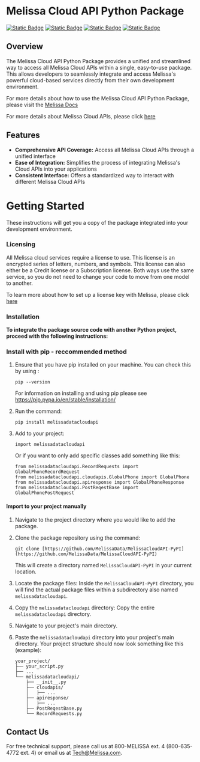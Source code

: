 # Melissa Cloud API Python Package

[![Static Badge](https://img.shields.io/badge/pypi-v3.13.130-blue)](https://pypi.org/project/melissadatacloudapi/) [![Static Badge](https://img.shields.io/badge/documentation-docs-33aaff)](https://docs.melissa.com/cloud-api/cloud-api/cloud-api-packages-installation-guide.html#pip-installation-python) [![Static Badge](https://img.shields.io/badge/source_code-github-orange)](https://github.com/MelissaData/MelissaCloudAPI-PyPI) [![Static Badge](https://img.shields.io/badge/sample_code-github-75ff7e)](https://github.com/MelissaData/MelissaCloudAPI-Python3)



## Overview

The Melissa Cloud API Python Package provides a unified and streamlined way to access all Melissa Cloud APIs within a single, easy-to-use package. This allows developers to seamlessly integrate and access Melissa's powerful cloud-based services directly from their own development environment. 

For more details about how to use the Melissa Cloud API Python Package, please visit the [Melissa Docs](https://docs.melissa.com/cloud-api/cloud-api/cloud-api-packages-installation-guide.html#pip-installation-python)

For more details about Melissa Cloud APIs, please click [here](https://docs.melissa.com/cloud-api/cloud-api/cloud-api-index.html)

## Features

- **Comprehensive API Coverage:** Access all Melissa Cloud APIs through a unified interface
- **Ease of Integration:** Simplifies the process of integrating Melissa's Cloud APIs into your applications
- **Consistent Interface:** Offers a standardized way to interact with different Melissa Cloud APIs

# Getting Started

These instructions will get you a copy of the package integrated into your development environment.

### Licensing

All Melissa cloud services require a license to use. This license is an encrypted series of letters, numbers, and symbols. This license can also either be a Credit license or a Subscription license. Both ways use the same service, so you do not need to change your code to move from one model to another.

To learn more about how to set up a license key with Melissa, please click [here](https://docs.melissa.com/cloud-api/cloud-api/licensing.html)

### Installation

**To integrate the package source code with another Python project, proceed with the following instructions:**

### Install with pip - reccommended method

1. Ensure that you have pip installed on your machine. You can check this by using : 
    ```
    pip --version
    ```
    For information on installing and using pip please see https://pip.pypa.io/en/stable/installation/
    
2. Run the command:
    ```
    pip install melissadatacloudapi
    ```
3. Add to your project:
    ```
    import melissadatacloudapi
    ```
    Or if you want to only add specific classes add something like this:
    ```
    from melissadatacloudapi.RecordRequests import GlobalPhoneRecordRequest
    from melissadatacloudapi.cloudapis.GlobalPhone import GlobalPhone
    from melissadatacloudapi.apiresponse import GlobalPhoneResponse
    from melissadatacloudapi.PostReqestBase import GlobalPhonePostRequest
    ```

#### Import to your project manually

1.  Navigate to the project directory where you would like to add the package.

2.  Clone the package repository using the command:
    ```
    git clone [https://github.com/MelissaData/MelissaCloudAPI-PyPI](https://github.com/MelissaData/MelissaCloudAPI-PyPI)
    ```
    This will create a directory named `MelissaCloudAPI-PyPI` in your current location.

3.  Locate the package files: Inside the `MelissaCloudAPI-PyPI` directory, you will find the actual package files within a subdirectory also named `melissadatacloudapi`.

4.  Copy the `melissadatacloudapi` directory: Copy the entire `melissadatacloudapi` directory.

5.  Navigate to your project's main directory.

6.  Paste the `melissadatacloudapi` directory into your project's main directory. Your project structure should now look something like this (example):

    ```
    your_project/
    ├── your_script.py
    ├── ...
    └── melissadatacloudapi/
        ├── __init__.py
        ├── cloudapis/
        │   ├── ...
        ├── apiresponse/
        │   ├── ...
        ├── PostReqestBase.py
        └── RecordRequests.py
    ```



## Contact Us
For free technical support, please call us at 800-MELISSA ext. 4 (800-635-4772 ext. 4) or email us at Tech@Melissa.com.
